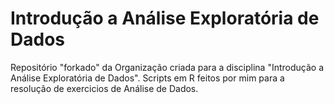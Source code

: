 # Introdução a Análise Exploratória de Dados
Repositório "forkado" da Organização criada para a disciplina "Introdução a Análise Exploratória de Dados".
Scripts em R feitos por mim para a resolução de exercicios de Análise de Dados.
